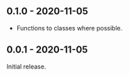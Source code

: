 ## 0.1.0 - 2020-11-05

- Functions to classes where possible.

## 0.0.1 - 2020-11-05

Initial release.

